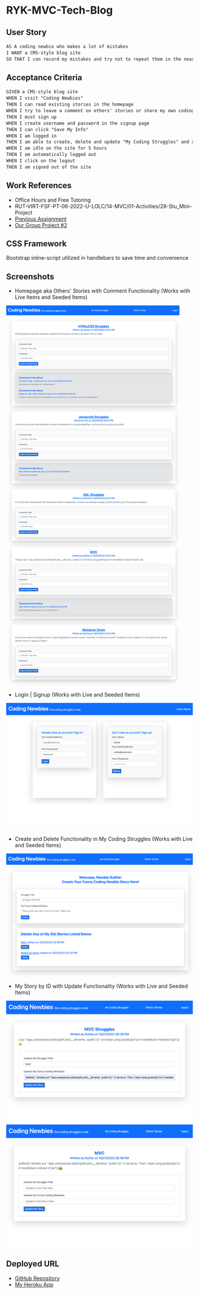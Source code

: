# RYK-MVC-Tech-Blog

## User Story

```md
AS A coding newbie who makes a lot of mistakes
I WANT a CMS-style blog site
SO THAT I can record my mistakes and try not to repeat them in the near future and laugh with other coding newbies
```
## Acceptance Criteria

```md
GIVEN a CMS-style blog site
WHEN I visit "Coding Newbies"
THEN I can read existing stories in the homepage
WHEN I try to leave a comment on others' stories or share my own coding experience as a newbie
THEN I must sign up
WHEN I create username and password in the signup page
THEN I can click "Save My Info"
WHEN I am logged in
THEN I am able to create, delete and update "My Coding Struggles" and am able to leave comments on others' stories
WHEN I am idle on the site for 5 hours
THEN I am automatically logged out 
WHEN I click on the logout 
THEN I am signed out of the site
```
## Work References

* Office Hours and Free Tutoring
* RUT-VIRT-FSF-PT-06-2022-U-LOLC/14-MVC/01-Activities/28-Stu_Mini-Project
* [Previous Assignment](https://github.com/leanonruthie/ORM-Sequelize-Express-E-Commerce.git)
* [Our Group Project #2](https://enigmatic-gorge-61389.herokuapp.com/)

## CSS Framework
Bootstrap inline-script utilized in handlebars to save time and convenience

## Screenshots

* Homepage aka Others' Stories with Comment Functionality (Works with Live Items and Seeded Items)
<img src="./Assets/home.png"/>

* Login | Signup (Works with Live and Seeded Items)
<img src="./Assets/login.png"/>

* Create and Delete Functionality in My Coding Struggles (Works with Live and Seeded Items)
<img src="./Assets/mycodingstruggles.png"/>

* My Story by ID with Update Functionality (Works with Live and Seeded Items)
<img src="./Assets/beforeupdate.png"/>
<img src="./Assets/updated.png"/>

## Deployed URL

* [GitHub Repository](https://github.com/leanonruthie/RYK-MVC-Tech-Blog.git)
* [My Heroku App](https://mysterious-basin-98274.herokuapp.com/)
